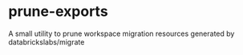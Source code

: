 # prune-exports
A small utility to prune workspace migration resources generated by databrickslabs/migrate
